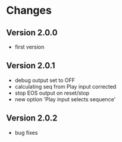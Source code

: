 # Changes

## Version 2.0.0
- first version
## Version 2.0.1
- debug output set to OFF
- calculating seq from Play input corrected
- stop EOS output on reset/stop
- new option 'Play input selects sequence'
## Version 2.0.2
- bug fixes
